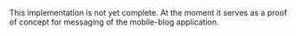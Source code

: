 This implementation is not yet complete. At the moment it serves as a proof of concept for messaging of the mobile-blog application.
